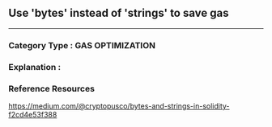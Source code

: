 ## Use 'bytes' instead of 'strings' to save gas 


---

### **Category Type** : GAS OPTIMIZATION


### **Explanation** : 



### **Reference Resources**

 https://medium.com/@cryptopusco/bytes-and-strings-in-solidity-f2cd4e53f388


